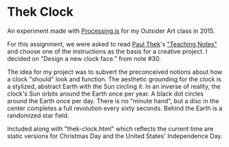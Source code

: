 # Thek Clock
An experiment made with [Processing.js](http://processingjs.org/) for my Outsider Art class in 2015.

For this assignment, we were asked to read [Paul Thek](https://en.wikipedia.org/wiki/Paul_Thek)'s ["Teaching Notes"](http://classes.dma.ucla.edu/Fall16/173/wp-content/uploads/2016/09/Thek-Teaching-Notes.pdf) and choose one of the instructions as the basis for a creative project. I decided on "Design a new clock face." from note \#30.

The idea for my project was to subvert the preconceived notions about how a clock "should" look and function. The aesthetic grounding for the clock is a stylized, abstract Earth with the Sun circling it. In an inverse of reality, the clock's Sun orbits around the Earth once per year. A black dot circles around the Earth once per day. There is no "minute hand", but a disc in the center completes a full revolution every sixty seconds. Behind the Earth is a randomized star field.

Included along with "thek-clock.html" which reflects the current time are static versions for Christmas Day and the United States' Independence Day.
